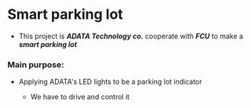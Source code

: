 # Smart parking lot

* This project is ***ADATA Technology co.*** cooperate with ***FCU*** to make a ***smart parking lot***

### Main purpose:
  
* Applying ADATA's LED lights to be a parking lot indicator

  * We have to drive and control it
    

  


